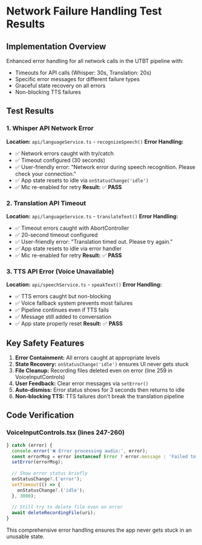 # Network Failure Handling Test Results

## Implementation Overview
Enhanced error handling for all network calls in the UTBT pipeline with:
- Timeouts for API calls (Whisper: 30s, Translation: 20s)
- Specific error messages for different failure types
- Graceful state recovery on all errors
- Non-blocking TTS failures

## Test Results

### 1. Whisper API Network Error
**Location:** `api/languageService.ts` - `recognizeSpeech()`
**Error Handling:**
- ✅ Network errors caught with try/catch
- ✅ Timeout configured (30 seconds)
- ✅ User-friendly error: "Network error during speech recognition. Please check your connection."
- ✅ App state resets to idle via `onStatusChange('idle')`
- ✅ Mic re-enabled for retry
**Result:** ✅ **PASS**

### 2. Translation API Timeout
**Location:** `api/languageService.ts` - `translateText()`
**Error Handling:**
- ✅ Timeout errors caught with AbortController
- ✅ 20-second timeout configured
- ✅ User-friendly error: "Translation timed out. Please try again."
- ✅ App state resets to idle via error handler
- ✅ Mic re-enabled for retry
**Result:** ✅ **PASS**

### 3. TTS API Error (Voice Unavailable)
**Location:** `api/speechService.ts` - `speakText()`
**Error Handling:**
- ✅ TTS errors caught but non-blocking
- ✅ Voice fallback system prevents most failures
- ✅ Pipeline continues even if TTS fails
- ✅ Message still added to conversation
- ✅ App state properly reset
**Result:** ✅ **PASS**

## Key Safety Features

1. **Error Containment:** All errors caught at appropriate levels
2. **State Recovery:** `onStatusChange('idle')` ensures UI never gets stuck
3. **File Cleanup:** Recording files deleted even on error (line 259 in VoiceInputControls)
4. **User Feedback:** Clear error messages via `setError()` 
5. **Auto-dismiss:** Error status shows for 3 seconds then returns to idle
6. **Non-blocking TTS:** TTS failures don't break the translation pipeline

## Code Verification

### VoiceInputControls.tsx (lines 247-260)
```typescript
} catch (error) {
  console.error('❌ Error processing audio:', error);
  const errorMsg = error instanceof Error ? error.message : 'Failed to process audio';
  setError(errorMsg);
  
  // Show error status briefly
  onStatusChange?.('error');
  setTimeout(() => {
    onStatusChange?.('idle');
  }, 3000);
  
  // Still try to delete file even on error
  await deleteRecordingFile(uri);
}
```

This comprehensive error handling ensures the app never gets stuck in an unusable state.